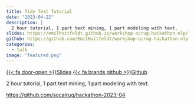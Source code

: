 ```yaml
---
title: Tidy Text Tutorial
date: "2023-04-22"
description: |
  2 hour tutorial, 1 part text mining, 1 part modeling with text. 
slides: https://emilhvitfeldt.github.io/workshop-ocrug-hackathon-nlp/
github: https://github.com/EmilHvitfeldt/workshop-ocrug-hackathon-nlp
categories:
  - talk
image: "featured.png"
---
```


<a href="https://emilhvitfeldt.github.io/workshop-ocrug-hackathon-nlp/" class="listing-slides btn-links">{{< fa door-open >}}Slides<a>
<a href="https://github.com/EmilHvitfeldt/workshop-ocrug-hackathon-nlp" class="listing-github btn-links">{{< fa brands github >}}Github<a>
      
2 hour tutorial, 1 part text mining, 1 part modeling with text. 

https://github.com/socalrug/hackathon-2023-04
